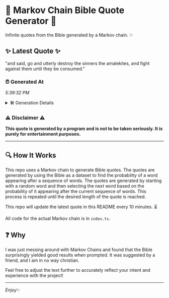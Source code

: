 # 📖 Markov Chain Bible Quote Generator 📖

Infinite quotes from the Bible generated by a Markov chain. ✨

## ✨ Latest Quote ✨
"and said, go and utterly destroy the sinners the amalekites, and fight against them until they be consumed."

### ⏰ Generated At
*5:39:32 PM*

<details>
    <summary>🛠️ Generation Details</summary>
    <p>
        <strong>🌱 Seed:</strong> and<br>
        <strong>🔄 Iterations:</strong> 17<br>
        <strong>📜 Context History:</strong><br>[ and ]: said,<br>[ and, said, ]: go<br>[ and, said,, go ]: and<br>[ and, said,, go, and ]: utterly<br>[ and, said,, go, and, utterly ]: destroy<br>[ and, said,, go, and, utterly, destroy ]: the<br>[ said,, go, and, utterly, destroy, the ]: sinners<br>[ go, and, utterly, destroy, the, sinners ]: the<br>[ and, utterly, destroy, the, sinners, the ]: amalekites,<br>[ utterly, destroy, the, sinners, the, amalekites, ]: and<br>[ destroy, the, sinners, the, amalekites,, and ]: fight<br>[ the, sinners, the, amalekites,, and, fight ]: against<br>[ sinners, the, amalekites,, and, fight, against ]: them<br>[ the, amalekites,, and, fight, against, them ]: until<br>[ amalekites,, and, fight, against, them, until ]: they<br>[ and, fight, against, them, until, they ]: be<br>[ fight, against, them, until, they, be ]: consumed.<br>
    </p>
</details>

### ⚠️ Disclaimer ⚠️
**This quote is generated by a program and is not to be taken seriously. It is purely for entertainment purposes.**

---

## 🔍 How It Works

This repo uses a Markov chain to generate Bible quotes. The quotes are generated by using the Bible as a dataset to find the probability of a word appearing after a sequence of words. The quotes are generated by starting with a random word and then selecting the next word based on the probability of it appearing after the current sequence of words. This process is repeated until the desired length of the quote is reached.

This repo will update the latest quote in this README every 10 minutes. ⏳

All code for the actual Markov chain is in `index.ts`.

## ❓ Why

I was just messing around with Markov Chains and found that the Bible surprisingly yielded good results when prompted. 
It was suggested by a friend, and I am in no way christian.

Feel free to adjust the text further to accurately reflect your intent and experience with the project!

---

*Enjoy*✨
